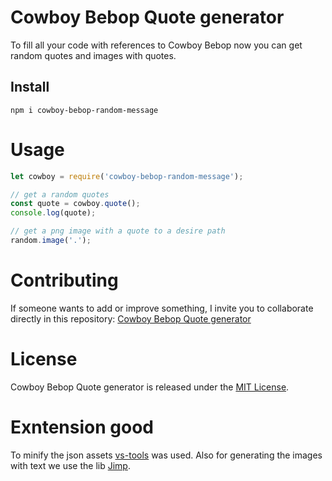 # Cowboy Bebop Quote generator

To fill all your code with references to Cowboy Bebop now you can get random quotes and images with quotes.

## Install

```npm
npm i cowboy-bebop-random-message
```

# Usage

```javascript
let cowboy = require('cowboy-bebop-random-message');

// get a random quotes
const quote = cowboy.quote();
console.log(quote);

// get a png image with a quote to a desire path
random.image('.');
```

# Contributing

If someone wants to add or improve something, I invite you to collaborate directly in this repository: [Cowboy Bebop Quote generator](https://github.com/merRen22/cowboy-bebop-quote-generator)

# License

Cowboy Bebop Quote generator is released under the [MIT License](https://opensource.org/licenses/MIT).

# Exntension good

To minify the json assets [vs-tools](https://marketplace.visualstudio.com/items?itemName=eriklynd.json-tools) was used. Also for generating the images with text we use the lib [Jimp](https://www.npmjs.com/package/jimp).
